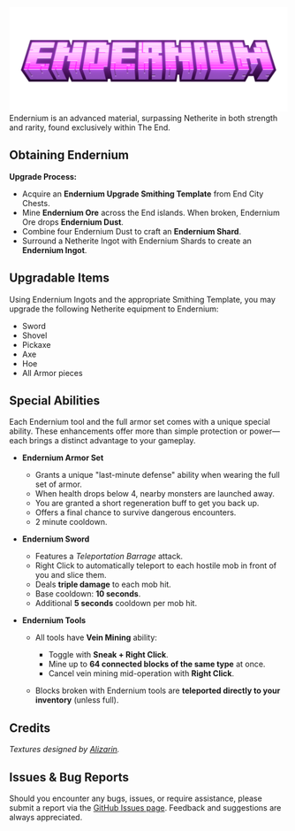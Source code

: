 ![Endernium Logo Large](https://github.com/Skittlq/endernium/blob/master/brand/endernium-titlecard.png?raw=true)
Endernium is an advanced material, surpassing Netherite in both strength and rarity, found exclusively within The End.

## Obtaining Endernium

**Upgrade Process:**  
- Acquire an **Endernium Upgrade Smithing Template** from End City Chests.  
- Mine **Endernium Ore** across the End islands. When broken, Endernium Ore drops **Endernium Dust**.
- Combine four Endernium Dust to craft an **Endernium Shard**.
- Surround a Netherite Ingot with Endernium Shards to create an **Endernium Ingot**.

## Upgradable Items

Using Endernium Ingots and the appropriate Smithing Template, you may upgrade the following Netherite equipment to Endernium:
- Sword
- Shovel
- Pickaxe
- Axe
- Hoe
- All Armor pieces

## Special Abilities

Each Endernium tool and the full armor set comes with a unique special ability. These enhancements offer more than simple protection or power—each brings a distinct advantage to your gameplay.

* **Endernium Armor Set**

  * Grants a unique "last-minute defense" ability when wearing the full set of armor.
  * When health drops below 4, nearby monsters are launched away.
  * You are granted a short regeneration buff to get you back up.
  * Offers a final chance to survive dangerous encounters.
  * 2 minute cooldown.

* **Endernium Sword**

  * Features a *Teleportation Barrage* attack.
  * Right Click to automatically teleport to each hostile mob in front of you and slice them.
  * Deals **triple damage** to each mob hit.
  * Base cooldown: **10 seconds**.
  * Additional **5 seconds** cooldown per mob hit.

* **Endernium Tools**

  * All tools have **Vein Mining** ability:

    * Toggle with **Sneak + Right Click**.
    * Mine up to **64 connected blocks of the same type** at once.
    * Cancel vein mining mid-operation with **Right Click**.
  * Blocks broken with Endernium tools are **teleported directly to your inventory** (unless full).

## Credits

*Textures designed by [Alizarin](https://x.com/AliCrimzon).*

## Issues & Bug Reports

Should you encounter any bugs, issues, or require assistance, please submit a report via the [GitHub Issues page](https://github.com/Skittlq/endernium-neoforge/issues). Feedback and suggestions are always appreciated.
